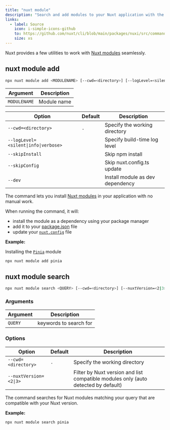 ```yaml
---
title: "nuxt module"
description: "Search and add modules to your Nuxt application with the command line."
links:
  - label: Source
    icon: i-simple-icons-github
    to: https://github.com/nuxt/cli/blob/main/packages/nuxi/src/commands/module/
    size: xs
---
```


Nuxt provides a few utilities to work with [Nuxt modules](/modules) seamlessly.

## nuxt module add

<!--module-add-cmd-->
```bash [Terminal]
npx nuxt module add <MODULENAME> [--cwd=<directory>] [--logLevel=<silent|info|verbose>] [--skipInstall] [--skipConfig] [--dev]
```
<!--/module-add-cmd-->

<!--module-add-args-->
Argument | Description
--- | ---
`MODULENAME` | Module name
<!--/module-add-args-->

<!--module-add-opts-->
Option | Default | Description
--- | --- | ---
`--cwd=<directory>` | `.` | Specify the working directory
`--logLevel=<silent\|info\|verbose>` |  | Specify build-time log level
`--skipInstall` |  | Skip npm install
`--skipConfig` |  | Skip nuxt.config.ts update
`--dev` |  | Install module as dev dependency
<!--/module-add-opts-->

The command lets you install [Nuxt modules](/modules) in your application with no manual work.

When running the command, it will:

- install the module as a dependency using your package manager
- add it to your [package.json](/docs/3.x/guide/directory-structure/package) file
- update your [`nuxt.config`](/docs/3.x/guide/directory-structure/nuxt-config) file

**Example:**

Installing the [`Pinia`](/modules/pinia) module

```bash [Terminal]
npx nuxt module add pinia
```

## nuxt module search

<!--module-search-cmd-->
```bash [Terminal]
npx nuxt module search <QUERY> [--cwd=<directory>] [--nuxtVersion=<2|3>]
```
<!--/module-search-cmd-->

### Arguments

<!--module-search-args-->
Argument | Description
--- | ---
`QUERY` | keywords to search for
<!--/module-search-args-->

### Options

<!--module-search-opts-->
Option | Default | Description
--- | --- | ---
`--cwd=<directory>` | `.` | Specify the working directory
`--nuxtVersion=<2\|3>` |  | Filter by Nuxt version and list compatible modules only (auto detected by default)
<!--/module-search-opts-->

The command searches for Nuxt modules matching your query that are compatible with your Nuxt version.

**Example:**

```bash [Terminal]
npx nuxt module search pinia
```
